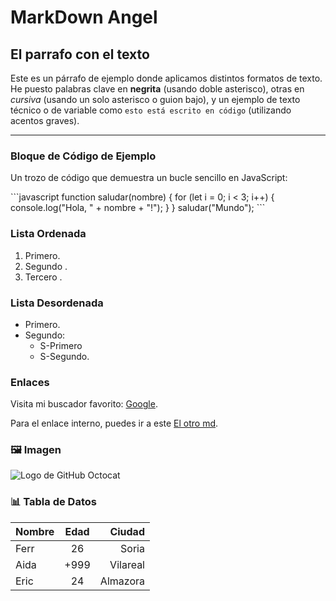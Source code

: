 # MarkDown Angel

## El parrafo con el texto

Este es un párrafo de ejemplo donde aplicamos distintos formatos de texto. 
He puesto palabras clave en **negrita** (usando doble asterisco), otras en *cursiva* 
(usando un solo asterisco o guion bajo), y un ejemplo de texto técnico o de variable como
`esto está escrito en código` (utilizando acentos graves).

***

### Bloque de Código de Ejemplo

Un trozo de código que demuestra un bucle sencillo en JavaScript:

\`\`\`javascript
function saludar(nombre) {
for (let i = 0; i < 3; i++) {
console.log("Hola, " + nombre + "!");
}
}
saludar("Mundo");
\`\`\`

### Lista Ordenada

1.  Primero.
2.  Segundo .
3.  Tercero .

###  Lista Desordenada

* Primero.
* Segundo:
    * S-Primero
    * S-Segundo.

### Enlaces

Visita mi buscador favorito: [Google](https://www.google.com).

Para el enlace interno, puedes ir a este [El otro md](otroarchivo.md).

### 🖼️ Imagen

![Logo de GitHub Octocat](https://octodex.github.com/images/codercat.jpg)

### 📊 Tabla de Datos

| Nombre | Edad |   Ciudad |
|:-------|:----:|---------:|
| Ferr   |  26  |    Soria |
| Aida   | +999 | Vilareal |
| Eric   |  24  | Almazora |